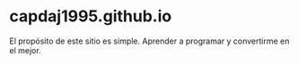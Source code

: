 # capdaj1995.github.io
El propósito de este sitio es simple. Aprender a programar y convertirme en el mejor.
